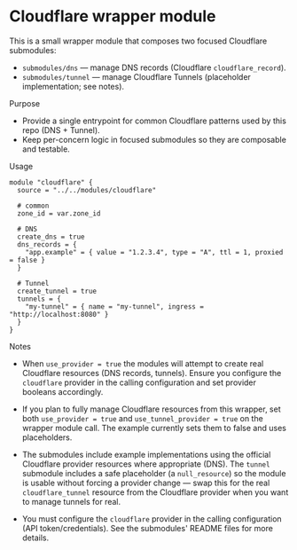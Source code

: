 # Cloudflare wrapper module

This is a small wrapper module that composes two focused Cloudflare submodules:

- `submodules/dns` — manage DNS records (Cloudflare `cloudflare_record`).
- `submodules/tunnel` — manage Cloudflare Tunnels (placeholder implementation; see notes).

Purpose

- Provide a single entrypoint for common Cloudflare patterns used by this repo (DNS + Tunnel).
- Keep per-concern logic in focused submodules so they are composable and testable.

Usage

```hcl
module "cloudflare" {
  source = "../../modules/cloudflare"

  # common
  zone_id = var.zone_id

  # DNS
  create_dns = true
  dns_records = {
    "app.example" = { value = "1.2.3.4", type = "A", ttl = 1, proxied = false }
  }

  # Tunnel
  create_tunnel = true
  tunnels = {
    "my-tunnel" = { name = "my-tunnel", ingress = "http://localhost:8080" }
  }
}
```

Notes

- When `use_provider = true` the modules will attempt to create real Cloudflare resources (DNS records, tunnels). Ensure you configure the `cloudflare` provider in the calling configuration and set provider booleans accordingly.

- If you plan to fully manage Cloudflare resources from this wrapper, set both `use_provider = true` and `use_tunnel_provider = true` on the wrapper module call. The example currently sets them to false and uses placeholders.

- The submodules include example implementations using the official Cloudflare provider resources where appropriate (DNS). The `tunnel` submodule includes a safe placeholder (a `null_resource`) so the module is usable without forcing a provider change — swap this for the real `cloudflare_tunnel` resource from the Cloudflare provider when you want to manage tunnels for real.
- You must configure the `cloudflare` provider in the calling configuration (API token/credentials). See the submodules' README files for more details.
